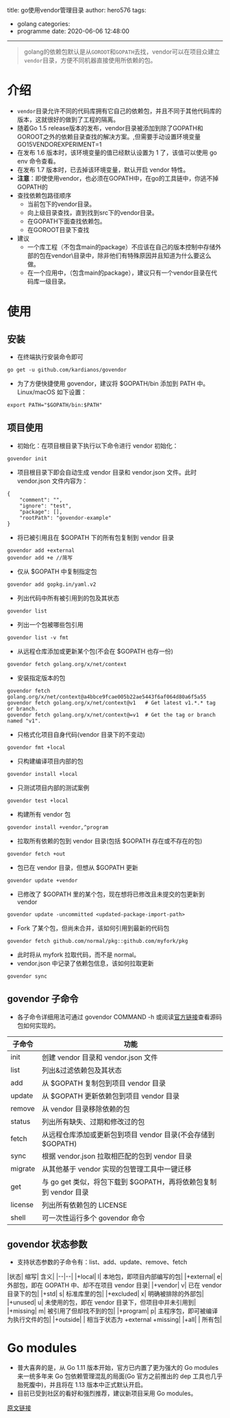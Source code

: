 title: go使用vendor管理目录
author: hero576
tags:
  - golang
categories:
  - programme
date: 2020-06-06 12:48:00
---
> golang的依赖包默认是从`GOROOT`和`GOPATH`去找，vendor可以在项目众建立`vendor`目录，方便不同机器直接使用所依赖的包。
<!--more-->

# 介绍
- `vendor`目录允许不同的代码库拥有它自己的依赖包，并且不同于其他代码库的版本，这就很好的做到了工程的隔离。
- 随着Go 1.5 release版本的发布，vendor目录被添加到除了GOPATH和GOROOT之外的依赖目录查找的解决方案。,但需要手动设置环境变量 GO15VENDOREXPERIMENT=1
- 在发布 1.6 版本时，该环境变量的值已经默认设置为 1 了，该值可以使用 go env 命令查看。
- 在发布 1.7 版本时，已去掉该环境变量，默认开启 vendor 特性。
- **注意**：即使使用vendor，也必须在GOPATH中，在go的工具链中，你逃不掉GOPATH的
- 查找依赖包路径顺序
  - 当前包下的vendor目录。
  - 向上级目录查找，直到找到src下的vendor目录。
  - 在GOPATH下面查找依赖包。
  - 在GOROOT目录下查找
- 建议
  - 一个库工程（不包含main的package）不应该在自己的版本控制中存储外部的包在vendor\目录中，除非他们有特殊原因并且知道为什么要这么做。
  - 在一个应用中，（包含main的package），建议只有一个vendor目录在代码库一级目录。

# 使用
## 安装
- 在终端执行安装命令即可
```
go get -u github.com/kardianos/govendor
```

- 为了方便快捷使用 govendor，建议将 $GOPATH/bin 添加到 PATH 中。Linux/macOS 如下设置：
```
export PATH="$GOPATH/bin:$PATH"
```

## 项目使用
- 初始化：在项目根目录下执行以下命令进行 vendor 初始化：
```
govendor init
```
  - 项目根目录下即会自动生成 vendor 目录和 vendor.json 文件。此时 vendor.json 文件内容为：
```
{
	"comment": "",
	"ignore": "test",
	"package": [],
	"rootPath": "govendor-example"
}
```

- 将已被引用且在 $GOPATH 下的所有包复制到 vendor 目录
```
govendor add +external
govendor add +e //简写
```
- 仅从 $GOPATH 中复制指定包
```
govendor add gopkg.in/yaml.v2
```

- 列出代码中所有被引用到的包及其状态
```
govendor list
```

- 列出一个包被哪些包引用
```
govendor list -v fmt
```

- 从远程仓库添加或更新某个包(不会在 $GOPATH 也存一份)
```
govendor fetch golang.org/x/net/context
```

- 安装指定版本的包
```
govendor fetch golang.org/x/net/context@a4bbce9fcae005b22ae5443f6af064d80a6f5a55
govendor fetch golang.org/x/net/context@v1   # Get latest v1.*.* tag or branch.
govendor fetch golang.org/x/net/context@=v1  # Get the tag or branch named "v1".
```

- 只格式化项目自身代码(vendor 目录下的不变动)
```
govendor fmt +local
```

- 只构建编译项目内部的包
```
govendor install +local
```

- 只测试项目内部的测试案例
```
govendor test +local
```

- 构建所有 vendor 包
```
govendor install +vendor,^program
```

- 拉取所有依赖的包到 vendor 目录(包括 $GOPATH 存在或不存在的包)
```
govendor fetch +out
```

- 包已在 vendor 目录，但想从 $GOPATH 更新
```
govendor update +vendor
```

- 已修改了 $GOPATH 里的某个包，现在想将已修改且未提交的包更新到 vendor
```
govendor update -uncommitted <updated-package-import-path>
```

- Fork 了某个包，但尚未合并，该如何引用到最新的代码包
```
govendor fetch github.com/normal/pkg::github.com/myfork/pkg
```

  - 此时将从 myfork 拉取代码，而不是 normal。
- vendor.json 中记录了依赖包信息，该如何拉取更新
```
govendor sync
```

## govendor 子命令
- 各子命令详细用法可通过 govendor COMMAND -h 或阅读[官方链接](github.com/kardianos/govendor/context)查看源码包如何实现的。

|子命令|	功能|
|--|--|
|init|	创建 vendor 目录和 vendor.json 文件|
|list|	列出&过滤依赖包及其状态|
|add|	从 $GOPATH 复制包到项目 vendor 目录|
|update|	从 $GOPATH 更新依赖包到项目 vendor 目录|
|remove|	从 vendor 目录移除依赖的包|
|status|	列出所有缺失、过期和修改过的包|
|fetch|	从远程仓库添加或更新包到项目 vendor 目录(不会存储到 $GOPATH)|
|sync|	根据 vendor.json 拉取相匹配的包到 vendor 目录|
|migrate|	从其他基于 vendor 实现的包管理工具中一键迁移|
|get|	与 go get 类似，将包下载到 $GOPATH，再将依赖包复制到 vendor 目录|
|license|	列出所有依赖包的 LICENSE|
|shell|	可一次性运行多个 govendor 命令|

## govendor 状态参数
- 支持状态参数的子命令有：list、add、update、remove、fetch

|状态|	缩写|	含义|
|--|--|
|+local|	l|	本地包，即项目内部编写的包|
|+external|	e|	外部包，即在 GOPATH 中、却不在项目 vendor 目录|
|+vendor|	v|	已在 vendor 目录下的包|
|+std|	s|	标准库里的包|
|+excluded|	x|	明确被排除的外部包|
|+unused|	u|	未使用的包，即在 vendor 目录下，但项目中并未引用到|
|+missing|	m|	被引用了但却找不到的包|
|+program|	p|	主程序包，即可被编译为执行文件的包|
|+outside|	|	相当于状态为 +external +missing|
|+all|	|	所有包|

# Go modules
- 普大喜奔的是，从 Go 1.11 版本开始，官方已内置了更为强大的 Go modules 来一统多年来 Go 包依赖管理混乱的局面(Go 官方之前推出的 dep 工具也几乎胎死腹中)，并且将在 1.13 版本中正式默认开启。
- 目前已受到社区的看好和强烈推荐，建议新项目采用 Go modules。

[原文链接](https://shockerli.net/post/go-package-manage-tool-govendor/#go-modules)